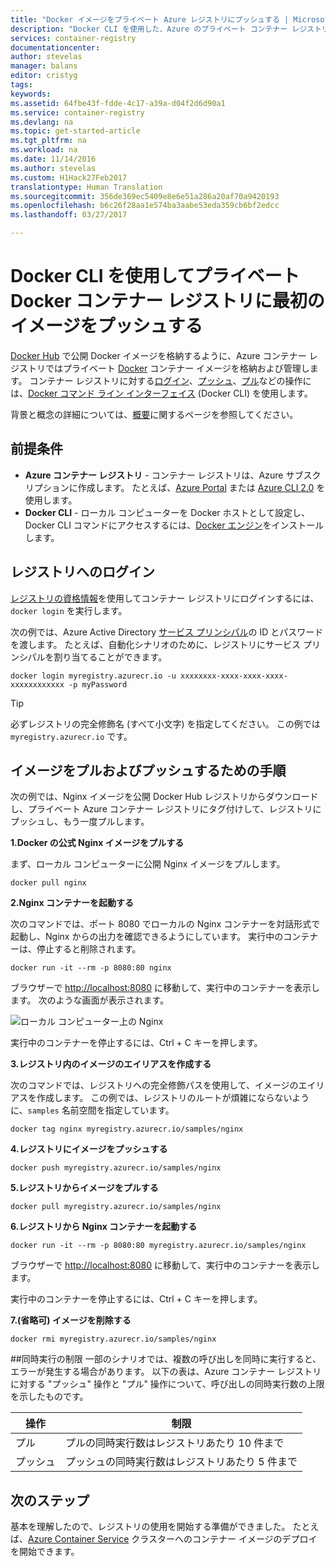 ```yaml
---
title: "Docker イメージをプライベート Azure レジストリにプッシュする | Microsoft Docs"
description: "Docker CLI を使用した、Azure のプライベート コンテナー レジストリに対する Docker イメージのプッシュとプル"
services: container-registry
documentationcenter: 
author: stevelas
manager: balans
editor: cristyg
tags: 
keywords: 
ms.assetid: 64fbe43f-fdde-4c17-a39a-d04f2d6d90a1
ms.service: container-registry
ms.devlang: na
ms.topic: get-started-article
ms.tgt_pltfrm: na
ms.workload: na
ms.date: 11/14/2016
ms.author: stevelas
ms.custom: H1Hack27Feb2017
translationtype: Human Translation
ms.sourcegitcommit: 356de369ec5409e8e6e51a286a20af70a9420193
ms.openlocfilehash: b6c26f28aa1e574ba3aabe53eda359cb6bf2edcc
ms.lasthandoff: 03/27/2017

---
```

# <a name="push-your-first-image-to-a-private-docker-container-registry-using-the-docker-cli"></a>Docker CLI を使用してプライベート Docker コンテナー レジストリに最初のイメージをプッシュする
[Docker Hub](https://hub.docker.com/) で公開 Docker イメージを格納するように、Azure コンテナー レジストリではプライベート [Docker](http://hub.docker.com) コンテナー イメージを格納および管理します。 コンテナー レジストリに対する[ログイン](https://docs.docker.com/engine/reference/commandline/login/)、[プッシュ](https://docs.docker.com/engine/reference/commandline/push/)、[プル](https://docs.docker.com/engine/reference/commandline/pull/)などの操作には、[Docker コマンド ライン インターフェイス](https://docs.docker.com/engine/reference/commandline/cli/) (Docker CLI) を使用します。

背景と概念の詳細については、[概要](container-registry-intro.md)に関するページを参照してください。



## <a name="prerequisites"></a>前提条件
* **Azure コンテナー レジストリ** - コンテナー レジストリは、Azure サブスクリプションに作成します。 たとえば、[Azure Portal](container-registry-get-started-portal.md) または [Azure CLI 2.0](container-registry-get-started-azure-cli.md) を使用します。
* **Docker CLI** - ローカル コンピューターを Docker ホストとして設定し、Docker CLI コマンドにアクセスするには、[Docker エンジン](https://docs.docker.com/engine/installation/)をインストールします。

## <a name="log-in-to-a-registry"></a>レジストリへのログイン
[レジストリの資格情報](container-registry-authentication.md)を使用してコンテナー レジストリにログインするには、`docker login` を実行します。

次の例では、Azure Active Directory [サービス プリンシパル](../active-directory/active-directory-application-objects.md)の ID とパスワードを渡します。 たとえば、自動化シナリオのために、レジストリにサービス プリンシパルを割り当てることができます。

```
docker login myregistry.azurecr.io -u xxxxxxxx-xxxx-xxxx-xxxx-xxxxxxxxxxxx -p myPassword
```

> [!TIP]
> 必ずレジストリの完全修飾名 (すべて小文字) を指定してください。 この例では `myregistry.azurecr.io` です。

## <a name="steps-to-pull-and-push-an-image"></a>イメージをプルおよびプッシュするための手順
次の例では、Nginx イメージを公開 Docker Hub レジストリからダウンロードし、プライベート Azure コンテナー レジストリにタグ付けして、レジストリにプッシュし、もう一度プルします。

**1.Docker の公式 Nginx イメージをプルする**

まず、ローカル コンピューターに公開 Nginx イメージをプルします。

```
docker pull nginx
```
**2.Nginx コンテナーを起動する**

次のコマンドでは、ポート 8080 でローカルの Nginx コンテナーを対話形式で起動し、Nginx からの出力を確認できるようにしています。 実行中のコンテナーは、停止すると削除されます。

```
docker run -it --rm -p 8080:80 nginx
```

ブラウザーで [http://localhost:8080](http://localhost:8080) に移動して、実行中のコンテナーを表示します。 次のような画面が表示されます。

![ローカル コンピューター上の Nginx](./media/container-registry-get-started-docker-cli/nginx.png)

実行中のコンテナーを停止するには、Ctrl + C キーを押します。

**3.レジストリ内のイメージのエイリアスを作成する**

次のコマンドでは、レジストリへの完全修飾パスを使用して、イメージのエイリアスを作成します。 この例では、レジストリのルートが煩雑にならないように、`samples` 名前空間を指定しています。

```
docker tag nginx myregistry.azurecr.io/samples/nginx
```  

**4.レジストリにイメージをプッシュする**

```
docker push myregistry.azurecr.io/samples/nginx
```

**5.レジストリからイメージをプルする**

```
docker pull myregistry.azurecr.io/samples/nginx
```

**6.レジストリから Nginx コンテナーを起動する**

```
docker run -it --rm -p 8080:80 myregistry.azurecr.io/samples/nginx
```

ブラウザーで [http://localhost:8080](http://localhost:8080) に移動して、実行中のコンテナーを表示します。

実行中のコンテナーを停止するには、Ctrl + C キーを押します。

**7.(省略可) イメージを削除する**

```
docker rmi myregistry.azurecr.io/samples/nginx
```

##<a name="concurrent-limits"></a>同時実行の制限
一部のシナリオでは、複数の呼び出しを同時に実行すると、エラーが発生する場合があります。 以下の表は、Azure コンテナー レジストリに対する "プッシュ" 操作と "プル" 操作について、呼び出しの同時実行数の上限を示したものです。

| 操作  | 制限                                  |
| ---------- | -------------------------------------- |
| プル       | プルの同時実行数はレジストリあたり 10 件まで |
| プッシュ       | プッシュの同時実行数はレジストリあたり 5 件まで |

## <a name="next-steps"></a>次のステップ
基本を理解したので、レジストリの使用を開始する準備ができました。 たとえば、[Azure Container Service](https://azure.microsoft.com/documentation/services/container-service/) クラスターへのコンテナー イメージのデプロイを開始できます。


